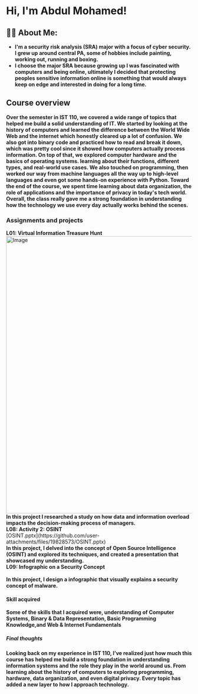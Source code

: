 <h1>Hi, I'm Abdul Mohamed! 

<h2>👨‍💻 About Me:</h2>

- <b>I'm a security risk analysis (SRA) major with a focus of cyber security. I grew up around central PA, some of hobbies include painting, working out, running and boxing.  </b>
- <b>I choose the major SRA because growing up I was fascinated with computers and being online, ultimately I decided that protecting peoples sensitive information online is something that would always keep on edge and interested in doing for a long time.  </b>
<h2>Course overview</h2>
 <b>

Over the semester in IST 110, we covered a wide range of topics that helped me build a solid understanding of IT. We started by looking at the history of computers and learned the difference between the World Wide Web and the internet which honestly cleared up a lot of confusion. We also got into binary code and practiced how to read and break it down, which was pretty cool since it showed how computers actually process information.
On top of that, we explored computer hardware and the basics of operating systems.  learning about their functions, different types, and real-world use cases. We also touched on programming, then worked our way from machine languages all the way up to high-level languages and even got some hands-on experience with Python.
Toward the end of the course, we spent time learning about data organization, the role of applications and the importance of privacy in today's tech world. Overall, the class really gave me a strong foundation in understanding how the technology we use every day actually works behind the scenes.
</b>

<h3>Assignments and projects</h3>
	<b>L01: Virtual Information Treasure Hunt</b><br>
 <img width="752" alt="Image" src="https://github.com/user-attachments/assets/fb93a96d-eede-456d-8cc1-b11a20e36b07" /><br>
<b>In this project I researched a study on how data and information overload impacts the decision-making process of managers.  </b><br>
 <b>L08: Activity 2: OSINT</b><br>
[OSINT.pptx](https://github.com/user-attachments/files/19828573/OSINT.pptx) <br>	
 <b>In this project, I delved into the concept of Open Source Intelligence (OSINT) and explored its techniques, and created a presentation that showcased my understanding. </b><br>	
 <b>L09: Infographic on a Security Concept </b><br>
 <br>
 <b>In this project, I design a infographic that visually explains a security concept of malware.</b><br>



<h4>Skill acquired</h4>
<b>Some of the skills that I acquired were, understanding of Computer Systems, Binary & Data Representation, Basic Programming Knowledge,and Web & Internet Fundamentals </b><br>

<h5>Final thoughts</h5>
<b>Looking back on my experience in IST 110, I’ve realized just how much this course has helped me build a strong foundation in understanding information systems and the role they play in the world around us. From learning about the history of computers to exploring programming, hardware, data organization, and even digital privacy. Every topic has added a new layer to how I approach technology.</b>
